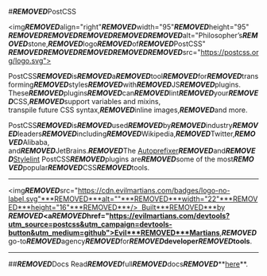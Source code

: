 #***REMOVED***PostCSS

<img***REMOVED***align="right"***REMOVED***width="95"***REMOVED***height="95"
***REMOVED******REMOVED******REMOVED******REMOVED******REMOVED***alt="Philosopher’s***REMOVED***stone,***REMOVED***logo***REMOVED***of***REMOVED***PostCSS"
***REMOVED******REMOVED******REMOVED******REMOVED******REMOVED***src="https://postcss.org/logo.svg">

PostCSS***REMOVED***is***REMOVED***a***REMOVED***tool***REMOVED***for***REMOVED***transforming***REMOVED***styles***REMOVED***with***REMOVED***JS***REMOVED***plugins.
These***REMOVED***plugins***REMOVED***can***REMOVED***lint***REMOVED***your***REMOVED***CSS,***REMOVED***support variables and mixins,
transpile future CSS syntax,***REMOVED***inline images,***REMOVED***and more.

PostCSS***REMOVED***is***REMOVED***used***REMOVED***by***REMOVED***industry***REMOVED***leaders***REMOVED***including***REMOVED***Wikipedia,***REMOVED***Twitter,***REMOVED***Alibaba,
and***REMOVED***JetBrains.***REMOVED***The [Autoprefixer]***REMOVED***and***REMOVED***[Stylelint] PostCSS***REMOVED***plugins are***REMOVED***some of the most***REMOVED***popular***REMOVED***CSS***REMOVED***tools.

---

<img***REMOVED***src="https://cdn.evilmartians.com/badges/logo-no-label.svg"***REMOVED***alt=""***REMOVED***width="22"***REMOVED***height="16"***REMOVED***/>  Built***REMOVED***by
***REMOVED***<b><a***REMOVED***href="https://evilmartians.com/devtools?utm_source=postcss&utm_campaign=devtools-button&utm_medium=github">Evil***REMOVED***Martians</a></b>,***REMOVED***go-to***REMOVED***agency***REMOVED***for***REMOVED***<b>developer***REMOVED***tools</b>.

---

[Abstract Syntax Tree]:***REMOVED***https://en.wikipedia.org/wiki/Abstract_syntax_tree
[Evil Martians]:***REMOVED******REMOVED******REMOVED******REMOVED******REMOVED******REMOVED******REMOVED******REMOVED***https://evilmartians.com/?utm_source=postcss
[Autoprefixer]:***REMOVED******REMOVED******REMOVED******REMOVED******REMOVED******REMOVED******REMOVED******REMOVED******REMOVED***https://github.com/postcss/autoprefixer
[Stylelint]:***REMOVED******REMOVED******REMOVED******REMOVED******REMOVED******REMOVED******REMOVED******REMOVED******REMOVED******REMOVED******REMOVED******REMOVED***https://stylelint.io/
[plugins]:***REMOVED******REMOVED******REMOVED******REMOVED******REMOVED******REMOVED******REMOVED******REMOVED******REMOVED******REMOVED******REMOVED******REMOVED******REMOVED******REMOVED***https://github.com/postcss/postcss#plugins


##***REMOVED***Docs
Read***REMOVED***full***REMOVED***docs***REMOVED*****[here](https://postcss.org/)**.

